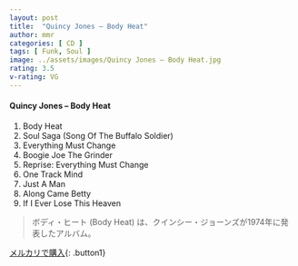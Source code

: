 ```yaml
---
layout: post
title:  "Quincy Jones – Body Heat"
author: mmr
categories: [ CD ]
tags: [ Funk, Soul ]
image: ../assets/images/Quincy Jones – Body Heat.jpg
rating: 3.5
v-rating: VG
---
```


#### Quincy Jones – Body Heat

1. Body Heat
2. Soul Saga (Song Of The Buffalo Soldier)
3. Everything Must Change
4. Boogie Joe The Grinder
5. Reprise: Everything Must Change
6. One Track Mind
7. Just A Man
8. Along Came Betty
9. If I Ever Lose This Heaven

> ボディ・ヒート (Body Heat) は、クインシー・ジョーンズが1974年に発表したアルバム。

[メルカリで購入](https://jp.mercari.com/item/m45216980435){: .button1}
